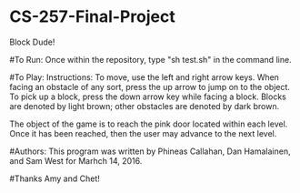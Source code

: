 # CS-257-Final-Project
Block Dude!

#To Run:
Once within the repository, type "sh test.sh" in the command line.

#To Play:
Instructions:
To move, use the left and right arrow keys. When facing an obstacle of any sort, press the up arrow to jump on to the object. 
To pick up a block, press the down arrow key while facing a block. Blocks are denoted by light brown; other obstacles are denoted by dark brown. 

The object of the game is to reach the pink door located within each level. Once it has been reached, then the user may advance to the next level.

#Authors:
This program was written by Phineas Callahan, Dan Hamalainen, and Sam West for Marhch 14, 2016. 

#Thanks Amy and Chet!
